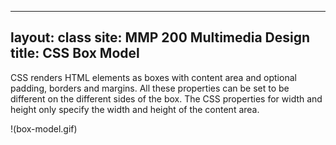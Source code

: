 ---
layout: class
site: MMP 200 Multimedia Design
title: CSS Box Model
----
CSS renders HTML elements as boxes with content area and optional padding, borders and margins. All these properties can be set to be different on the different sides of the box. The CSS properties for width and height only specify the width and height of the content area.

!(box-model.gif)
